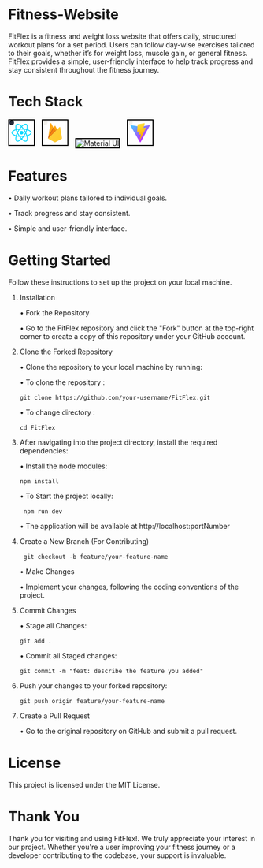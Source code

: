 # Fitness-Website

FitFlex is a fitness and weight loss website that offers daily, structured workout plans for a set period. Users can follow day-wise exercises tailored to their goals, whether it’s for weight loss, muscle gain, or general fitness. FitFlex provides a simple, user-friendly interface to help track progress and stay consistent throughout the fitness journey.

# Tech Stack

<div>
  <img src="./src/assets/readme_Icons/react.svg" alt="React" width="50" height="50" style="border: 2px solid black; margin-right: 10px;" /> 
  <img src="./src/assets/readme_Icons/firebase.svg" alt="Firebase" width="50" height="50" style="border: 2px solid black; margin-right: 10px;" /> 
  <img src="./src/assets/readme_Icons/materialui.svg" alt="Material UI" width="50" height="50" style="border: 2px solid black; margin-right: 10px;" />
  <img src="./src/assets/readme_Icons/vite.svg" alt="Vite" width="50" height="50" style="border: 2px solid black;" />
</div>



# Features

  • Daily workout plans tailored to individual goals.
  
  • Track progress and stay consistent.
  
  • Simple and user-friendly interface.

# Getting Started
    
  Follow these instructions to set up the project on your local machine.


1) Installation
   
   • Fork the Repository
   
   • Go to the FitFlex repository and click the "Fork" button at the top-right corner to create a copy of this   repository    under your GitHub account.
   

2) Clone the Forked Repository
   
    • Clone the repository to your local machine by running:

    • To clone the repository :
   
       git clone https://github.com/your-username/FitFlex.git

     • To change directory :
   
       cd FitFlex
   
4) After navigating into the project directory, install the required dependencies:

    • Install the node modules:
   
       npm install
    • To Start the project locally:
   
        npm run dev
   
    • The application will be available at http://localhost:portNumber
   

6) Create a New Branch (For Contributing)
   
        git checkout -b feature/your-feature-name
   
   • Make Changes
   
   • Implement your changes, following the coding conventions of the project.
   

7) Commit Changes

    • Stage all Changes:
   
       git add .
    • Commit all Staged changes:
   
       git commit -m "feat: describe the feature you added"

9) Push your changes to your forked repository:
    
       git push origin feature/your-feature-name

10) Create a Pull Request

    • Go to the original repository on GitHub and submit a pull request.


# License
This project is licensed under the MIT License.

# Thank You
Thank you for visiting and using FitFlex!. We truly appreciate your interest in our project.
Whether you're a user improving your fitness journey or a developer contributing to the codebase, your support is invaluable.
